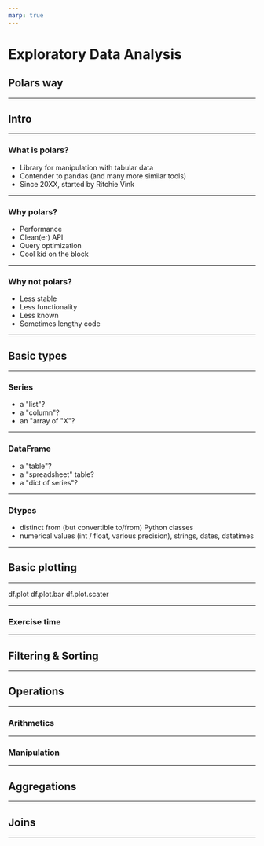 ```yaml
---
marp: true
---
```


# Exploratory Data Analysis

## Polars way

---

## Intro

---

### What is polars?

- Library for manipulation with tabular data
- Contender to pandas (and many more similar tools)
- Since 20XX, started by Ritchie Vink

---

### Why polars?

- Performance
- Clean(er) API 
- Query optimization
- Cool kid on the block

---

### Why not polars?

- Less stable
- Less functionality
- Less known
- Sometimes lengthy code

---

## Basic types

---

### Series

- a "list"?
- a "column"?
- an "array of "X"?

---

### DataFrame

- a "table"?
- a "spreadsheet" table?
- a "dict of series"?

---

### Dtypes

- distinct from (but convertible to/from) Python classes
- numerical values (int / float, various precision), strings, dates, datetimes

---

## Basic plotting

---

df.plot
df.plot.bar
df.plot.scater

---

### Exercise time

---

## Filtering & Sorting

---

## Operations

---

### Arithmetics

---

### Manipulation 

---

## Aggregations

---

## Joins

---
